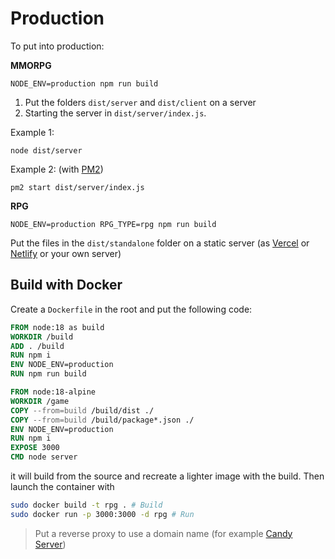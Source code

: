 # Production

To put into production:

**MMORPG**

`NODE_ENV=production npm run build`

1. Put the folders `dist/server` and `dist/client` on a server
2. Starting the server in `dist/server/index.js`.

Example 1:

`node dist/server`

Example 2: (with [PM2](https://pm2.keymetrics.io))

`pm2 start dist/server/index.js`

**RPG**

`NODE_ENV=production RPG_TYPE=rpg npm run build`

Put the files in the `dist/standalone` folder on a static server (as [Vercel](https://vercel.com) or [Netlify](https://www.netlify.com) or your own server)

## Build with Docker

Create a `Dockerfile` in the root and put the following code:

```dockerfile
FROM node:18 as build
WORKDIR /build
ADD . /build
RUN npm i
ENV NODE_ENV=production
RUN npm run build

FROM node:18-alpine
WORKDIR /game
COPY --from=build /build/dist ./
COPY --from=build /build/package*.json ./
ENV NODE_ENV=production
RUN npm i
EXPOSE 3000
CMD node server
```

it will build from the source and recreate a lighter image with the build. Then launch the container with

```bash
sudo docker build -t rpg . # Build
sudo docker run -p 3000:3000 -d rpg # Run
```

> Put a reverse proxy to use a domain name (for example [Candy Server](https://caddyserver.com))
